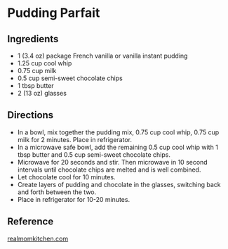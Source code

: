 # Pudding Parfait

## Ingredients

* 1 (3.4 oz) package French vanilla or vanilla instant pudding
* 1.25 cup cool whip
* 0.75 cup milk
* 0.5 cup semi-sweet chocolate chips
* 1 tbsp butter
* 2 (13 oz) glasses

## Directions

* In a bowl, mix together the pudding mix, 0.75 cup cool whip, 0.75 cup milk for 2 minutes. Place in refrigerator.
* In a microwave safe bowl, add the remaining 0.5 cup cool whip with 1 tbsp butter and 0.5 cup semi-sweet chocolate chips.
* Microwave for 20 seconds and stir. Then microwave in 10 second intervals until chocolate chips are melted and is well combined.
* Let chocolate cool for 10 minutes.
* Create layers of pudding and chocolate in the glasses, switching back and forth between the two.
* Place in refrigerator for 10-20 minutes.

## Reference

[realmomkitchen.com](https://www.realmomkitchen.com/boston-cream-pie-eggo-waffles/)
